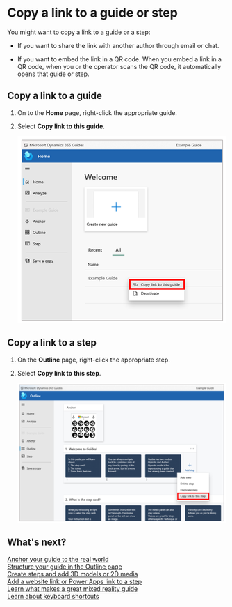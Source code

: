 

# Copy a link to a guide or step

You might want to copy a link to a guide or a step:

- If you want to share the link with another author through email or chat.

- If you want to embed the link in a QR code. When you embed a link in a QR code, when you or the operator scans the QR code, it automatically opens that guide or step.

## Copy a link to a guide

1. On to the **Home** page, right-click the appropriate guide.

2. Select **Copy link to this guide**.

    ![Copy link to this guide command](media/copy-guide-link.PNG "Copy link to this guide command")


## Copy a link to a step

1. On the **Outline** page, right-click the appropriate step.

2. Select **Copy link to this step**.

    ![Copy link to this step command](media/copy-step-link.PNG "Copy link to this step command")

## What's next?

[Anchor your guide to the real world](anchor.md)<br>
[Structure your guide in the Outline page](structure-guide.md)<br>
[Create steps and add 3D models or 2D media](create-steps-assign-media.md)<br>
[Add a website link or Power Apps link to a step](pc-app-website-powerapps-link.md)<br>
[Learn what makes a great mixed reality guide](great-guide.md)<br>
[Learn about keyboard shortcuts](keyboard-shortcuts-pc-app.md)

